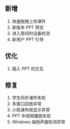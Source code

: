 ## 新增

1. 快速拖拽上传课件
2. 新版本 PPT 预览
3. 进入房间时设备检测
4. 新用户 PPT 引导


## 优化

1. 插入 PPT 的交互

## 修复

1. 学生同步课件失败
2. 多窗口回放异常
3. 小班课布局显示异常
4. PPT 中视频播放失败
5. Windows 端扬声器检测异常
